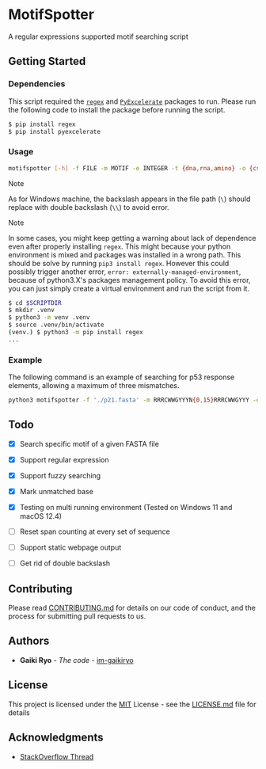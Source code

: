 # MotifSpotter

A regular expressions supported motif searching script


## Getting Started

### Dependencies

This script required the [`regex`](https://github.com/mrabarnett/mrab-regex) and [`PyExcelerate`](https://github.com/kz26/PyExcelerate?tab=readme-ov-file) packages to run. Please run the following code to install the package before running the script.
```bash
$ pip install regex
$ pip install pyexcelerate
```
### Usage

```bash
motifspotter [-h] -f FILE -m MOTIF -e INTEGER -t {dna,rna,amino} -o {csv,excel} [-v]
```
> [!NOTE]
> As for Windows machine, the backslash appears in the file path (`\`) should replace with double backslash (`\\`) to avoid error.

> [!NOTE]
> In some cases, you might keep getting a warning about lack of dependence even after properly installing `regex`. This might because your python environment is mixed and packages was installed in a wrong path. This should be solve by running `pip3 install regex`. However this could possibly trigger another error, `error: externally-managed-environment`, because of python3.X's packages management policy. To avoid this error, you can just simply create a virtual environment and run the script from it.

```bash
$ cd $SCRIPTDIR
$ mkdir .venv
$ python3 -m venv .venv
$ source .venv/bin/activate
(venv.) $ python3 -m pip install regex
...
```

### Example

The following command is an example of searching for p53 response elements, allowing a maximum of three mismatches.
```bash
python3 motifspotter -f './p21.fasta' -m RRRCWWGYYYN{0,15}RRRCWWGYYY -e 3 -t dna -o excel
```


## Todo

- [x] Search specific motif of a given FASTA file 
- [x] Support regular expression
- [x] Support fuzzy searching
- [x] Mark unmatched base
- [x] Testing on multi running environment (Tested on Windows 11 and macOS 12.4)
- [ ] Reset span counting at every set of sequence
- [ ] Support static webpage output
- [ ] Get rid of double backslash


## Contributing

Please read [CONTRIBUTING.md](CONTRIBUTING.md) for details on our code
of conduct, and the process for submitting pull requests to us.


## Authors

  - **Gaiki Ryo** - *The code* -
    [im-gaikiryo](https://github.com/im-gaikiryo)

## License

This project is licensed under the [MIT](LICENSE.md)
License - see the [LICENSE.md](LICENSE.md) file for
details

## Acknowledgments

  - [StackOverflow Thread](https://stackoverflow.com/questions/2420412/search-for-string-allowing-for-one-mismatch-in-any-location-of-the-string)

